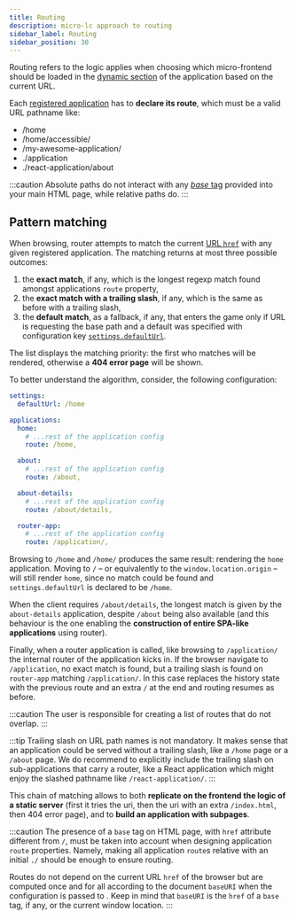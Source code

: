 ```yaml
---
title: Routing
description: micro-lc approach to routing
sidebar_label: Routing
sidebar_position: 30
---
```


Routing refers to the logic <micro-lc></micro-lc> applies when choosing which micro-frontend should be loaded in the
[dynamic section](../concepts/separation-of-concerns.md) of the application based on the current URL.

Each [registered application](./applications) has to **declare its route**, which must be a valid URL pathname like:
- /home
- /home/accessible/
- /my-awesome-application/
- ./application
- ./react-application/about

:::caution
Absolute paths do not interact with any [_base_ tag](https://developer.mozilla.org/en-US/docs/Web/HTML/Element/base)
provided into your main HTML page, while relative paths do.
:::

## Pattern matching

When browsing, <micro-lc></micro-lc> router attempts to match the current 
[URL `href`](https://developer.mozilla.org/en-US/docs/Web/API/URL/href) with any given registered application. The
matching returns at most three possible outcomes:
1. the **exact match**, if any, which is the longest regexp match found amongst applications `route` property,
2. the **exact match with a trailing slash**, if any, which is the same as before with a trailing slash,
3. the **default match**, as a fallback, if any, that enters the game only if URL is requesting the base path and a
default was specified with configuration key [`settings.defaultUrl`](../../api/micro-lc-web-component.md#defaulturl).

The list displays the matching priority: the first who matches will be rendered, otherwise a **404 error page** will be
shown.

To better understand the algorithm, consider, the following configuration:

```yaml title=micro-lc.config.yaml
settings:
  defaultUrl: /home

applications:
  home:
    # ...rest of the application config
    route: /home,

  about:
    # ...rest of the application config
    route: /about,

  about-details:
    # ...rest of the application config
    route: /about/details,

  router-app:
    # ...rest of the application config
    route: /application/,
```

Browsing to `/home` and `/home/` produces the same result: rendering the `home` application.
Moving to `/` – or equivalently to the `window.location.origin` – will still render `home`, since no match could be
found and `settings.defaultUrl` is declared to be `/home`.

When the client requires `/about/details`, the longest match is given by the `about-details` application, despite `/about`
being also available (and this behaviour is the one enabling the **construction of entire SPA-like applications** using
<micro-lc></micro-lc> router).

Finally, when a router application is called, like browsing to `/application/` the internal router of the application
kicks in. If the browser navigate to `/application`, no exact match is found, but a trailing slash is found on
`router-app` matching `/application/`. In this case <micro-lc></micro-lc> replaces the history state with the previous
route and an extra `/` at the end and routing resumes as before.

:::caution
The user is responsible for creating a list of routes that do not overlap.
:::

:::tip
Trailing slash on URL path names is not mandatory. It makes sense that an application could be served without a trailing
slash, like a `/home` page or a `/about` page. We do recommend to explicitly include the trailing slash on sub-applications
that carry a router, like a React application which might enjoy the slashed pathname like `/react-application/`.
:::

This chain of matching allows to both **replicate on the frontend the logic of a static server** (first it tries the uri,
then the uri with an extra `/index.html`, then 404 error page), and to **build an application with subpages**.

:::caution
The presence of a `base` tag on <micro-lc></micro-lc> HTML page, with `href` attribute different from `/`, must be taken
into account when designing application `route` properties. Namely, making all application `route`s relative with an
initial `./` should be enough to ensure routing.

Routes do not depend on the current URL `href` of the browser but are computed once and for all according to the document
`baseURI` when the configuration is passed to <micro-lc></micro-lc>. Keep in mind that `baseURI` is the `href` of a 
`base` tag, if any, or the current window location.
:::
